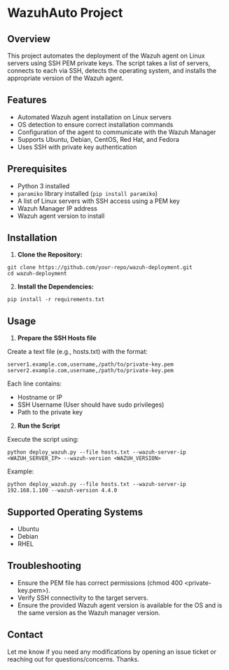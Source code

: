 # WazuhAuto Project

## Overview
This project automates the deployment of the Wazuh agent on Linux servers using SSH PEM private keys. The script takes a list of servers, connects to each via SSH, detects the operating system, and installs the appropriate version of the Wazuh agent.

## Features
- Automated Wazuh agent installation on Linux servers
- OS detection to ensure correct installation commands
- Configuration of the agent to communicate with the Wazuh Manager
- Supports Ubuntu, Debian, CentOS, Red Hat, and Fedora
- Uses SSH with private key authentication

## Prerequisites
- Python 3 installed
- `paramiko` library installed (`pip install paramiko`)
- A list of Linux servers with SSH access using a PEM key
- Wazuh Manager IP address
- Wazuh agent version to install

## Installation
1. **Clone the Repository:**
```
git clone https://github.com/your-repo/wazuh-deployment.git
cd wazuh-deployment
```

2. **Install the Dependencies:**
```
pip install -r requirements.txt
```

## Usage

1. **Prepare the SSH Hosts file**

Create a text file (e.g., hosts.txt) with the format:
```
server1.example.com,username,/path/to/private-key.pem
server2.example.com,username,/path/to/private-key.pem
```

Each line contains:
- Hostname or IP
- SSH Username (User should have sudo privileges)
- Path to the private key
2. **Run the Script**

Execute the script using:
```
python deploy_wazuh.py --file hosts.txt --wazuh-server-ip <WAZUH_SERVER_IP> --wazuh-version <WAZUH_VERSION>
```
Example:
```
python deploy_wazuh.py --file hosts.txt --wazuh-server-ip 192.168.1.100 --wazuh-version 4.4.0
```

## Supported Operating Systems

- Ubuntu
- Debian
- RHEL

## Troubleshooting

- Ensure the PEM file has correct permissions (chmod 400 <private-key.pem>).
- Verify SSH connectivity to the target servers.
- Ensure the provided Wazuh agent version is available for the OS and is the same version as the Wazuh manager version.

## Contact

Let me know if you need any modifications by opening an issue ticket or reaching out for questions/concerns. Thanks.
